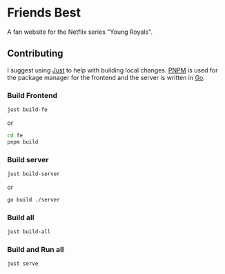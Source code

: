 # Friends Best
A fan website for the Netflix series "Young Royals".

## Contributing
I suggest using [Just](https://github.com/casey/just) to help with building
local changes. [PNPM](https://pnpm.io) is used for the package manager for the
frontend and the server is written in [Go](https://go.dev).
### Build Frontend
```sh
just build-fe
```
or
```sh
cd fe
pnpm build
```

### Build server
```sh
just build-server
```
or
```sh
go build ./server
```

### Build all
```sh
just build-all
```

### Build and Run all
```sh
just serve
```

